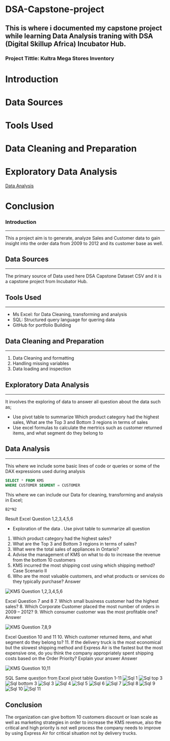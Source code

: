# DSA-Capstone-project
This is where i documented my capstone project while learning Data Analysis traning with DSA (Digital Skillup Africa) Incubator Hub.
---
### Project Tittle: Kultra Mega Stores Inventory  

  # Introduction
  # Data Sources
  # Tools Used
  # Data Cleaning and Preparation
  # Exploratory Data Analysis
  [Data Analysis](#data-analysis)
  # Conclusion

### Introduction
---
This a project aim is to generate, analyze Sales and Customer data to gain insight into the order data from 2009 to 
2012 and its customer base as well.

## Data Sources
---
The primary source of Data used here DSA Capstone Dataset CSV and it is a capstone project from Incubator Hub.

## Tools Used
---
- Ms Excel: for Data Cleaning, transforming and analysis
- SQL: Structured query language for quering data
- GitHub for portfolio Building

## Data Cleaning and Preparation
---
1. Data Cleaning and formatting
2. Handling missing variables
3. Data loading and inspection

## Exploratory Data Analysis
---
It involves the exploring of data to answer all question about the data such as;
 - Use pivot table to summarize Which product category had the highest sales, What are the Top 3 and Bottom 3 regions in terms of sales
 - Use excel formulas to calculate the mertrics such as customer returned items, and what segment do they belong to

## Data Analysis
---
This where we include some basic lines of code or queries or some of the DAX expressions used during analysis

```SQL
SELECT * FROM KMS
WHERE CUSTOMER SEGMENT = CUSTOMER
```
This where we can include our Data for cleaning, transforming and analysis in Excel;

```Excel
B2*N2
```
Result
Excel Question 1,2,3,4,5,6
 - Exploration of the data . Use pivot table to summarize all question
1. Which product category had the highest sales? 
2. What are the Top 3 and Bottom 3 regions in terms of sales? 
3. What were the total sales of appliances in Ontario? 
4. Advise the management of KMS on what to do to increase the revenue from the bottom 
10 customers 
5. KMS incurred the most shipping cost using which shipping method? 
Case Scenario II 
6. Who are the most valuable customers, and what products or services do they typically 
purchase?
Answer

![KMS Question 1,2,3,4,5,6](https://github.com/user-attachments/assets/e7f40742-44cb-4810-9317-8328ca869c39)

Excel Question 7 and 8
7. Which small business customer had the highest sales? 
8. Which Corporate Customer placed the most number of orders in 2009 – 2012?
9. Which consumer customer was the most profitable one? 
Answer

![KMS Question 7,8,9](https://github.com/user-attachments/assets/88efe005-0f8c-4baf-a6ca-d5b05aa53c68)

Excel Question 10 and 11
10. Which customer returned items, and what segment do they belong to? 
11. If the delivery truck is the most economical but the slowest shipping method and 
Express Air is the fastest but the most expensive one, do you think the company 
appropriately spent shipping costs based on the Order Priority? Explain your answer
Answer

![KMS Question 10,11](https://github.com/user-attachments/assets/2cb27c8d-e56b-4a80-a0a0-6f02a64c05cd)

SQL
Same question from Excel pivot table
Question 1-11
![Sql 1](https://github.com/user-attachments/assets/d2d8e402-580e-4f40-a28b-0458046b9eaa)
![Sql top 3](https://github.com/user-attachments/assets/9324a92d-dbd2-4a71-9aab-3e5d35bea294)
![Sql bottom 3](https://github.com/user-attachments/assets/1f45d357-330f-4d25-865e-70fbef60f06e)
![Sql  3](https://github.com/user-attachments/assets/b92983e2-8702-47bc-a899-b1c36122e272)
![Sql 4](https://github.com/user-attachments/assets/874ed630-75e9-4dad-b6be-fbbee40f233f)
![Sql 5](https://github.com/user-attachments/assets/c9753c19-9b45-4de9-bf90-fa9813847907)
![Sql 6](https://github.com/user-attachments/assets/30d28736-538c-4359-af4b-7d3f3dd14e0a)
![Sql 7](https://github.com/user-attachments/assets/cbba86ae-a090-445b-b6cc-2626da3a2000)
![Sql 8](https://github.com/user-attachments/assets/2cc461ee-2728-4948-8d1a-4f5e20ed907d)
![Sql 9](https://github.com/user-attachments/assets/cf6d5051-cddf-4187-a726-04496a6ffb55)
![Sql 10](https://github.com/user-attachments/assets/6ade4690-c8d1-4ca9-a9a2-c697c6dac59c)
![Sql 11](https://github.com/user-attachments/assets/940ee955-de86-465b-b0c2-993b69789a66)


## Conclusion 
The organization can give bottom 10 customers discount or loan scale as well as marketing strategies in order to increase the KMS revenue, also the critical and high priority is not well process the company needs to improve by using Express Air for critical situation not by delivery trucks.





 
